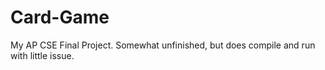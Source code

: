 # Card-Game
My AP CSE Final Project. Somewhat unfinished, but does compile and run with little issue. 
